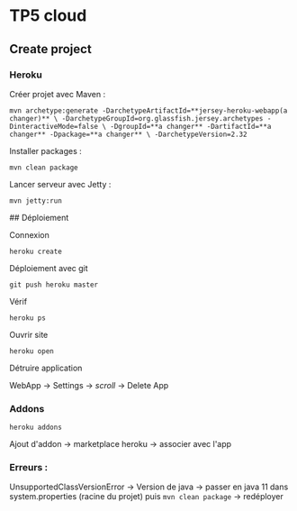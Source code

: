 # TP5 cloud

## Create project

### Heroku 

Créer projet avec Maven :

```
mvn archetype:generate -DarchetypeArtifactId=**jersey-heroku-webapp(a changer)** \ -DarchetypeGroupId=org.glassfish.jersey.archetypes -DinteractiveMode=false \ -DgroupId=**a changer** -DartifactId=**a changer** -Dpackage=**a changer** \ -DarchetypeVersion=2.32
```

Installer packages :

```
mvn clean package
```

Lancer serveur avec Jetty :

```
mvn jetty:run
```

## Déploiement

Connexion 

```
heroku create
```

Déploiement avec git 

```
git push heroku master
```

Vérif 

```
heroku ps
```

Ouvrir site

```
heroku open
```

Détruire application

WebApp -> Settings -> *scroll* -> Delete App

### Addons

```
heroku addons
```

Ajout d'addon -> marketplace heroku -> associer avec l'app



### Erreurs :

UnsupportedClassVersionError -> Version de java -> passer en java 11 dans system.properties (racine du projet) puis ```mvn clean package``` -> redéployer
